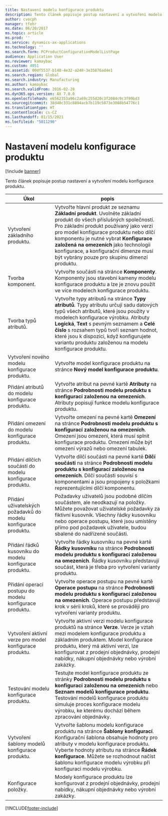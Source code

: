 ```yaml
---
title: Nastavení modelu konfigurace produktu
description: Tento článek popisuje postup nastavení a vytvoření modelu konfigurace produktu.
author: cvocph
manager: tfehr
ms.date: 06/20/2017
ms.topic: article
ms.prod: ''
ms.service: dynamics-ax-applications
ms.technology: ''
ms.search.form: PCProductConfigurationModelListPage
audience: Application User
ms.reviewer: kamaybac
ms.custom: 4051
ms.assetid: 00df5537-b148-4e32-a248-3e35876ad4e1
ms.search.region: Global
ms.search.industry: Manufacturing
ms.author: kamaybac
ms.search.validFrom: 2016-02-28
ms.dyn365.ops.version: AX 7.0.0
ms.openlocfilehash: e6562353a96c2a69c255d20c3f2084c9c3f99bd3
ms.sourcegitcommit: 38d40c331c8894acb7b119c5073e3088b54776c1
ms.translationtype: HT
ms.contentlocale: cs-CZ
ms.lasthandoff: 01/15/2021
ms.locfileid: "5011290"
---
```

# <a name="set-up-a-product-configuration-model"></a>Nastavení modelu konfigurace produktu

[!include [banner](../includes/banner.md)]

Tento článek popisuje postup nastavení a vytvoření modelu konfigurace produktu.

| Úkol                                                        | popis                                                                                                                                                                                                                                                                                                                                                                                        |
|-------------------------------------------------------------|----------------------------------------------------------------------------------------------------------------------------------------------------------------------------------------------------------------------------------------------------------------------------------------------------------------------------------------------------------------------------------------------------|
| Vytvoření základního produktu.                                    | Vytvořte hlavní produkt ze seznamu **Základní produkt**. Uvolněte základní produkt do všech příslušných společností. Pro základní produkt používaný jako verzi pro model konfigurace produktu nebo dílčí komponentu je nutné vybrat **Konfigurace založená na omezeních** jako technologii konfigurace, a konfigurační dimenze musí být vybrány pouze pro skupinu dimenzí produktu. |
| Tvorba komponent.                                          | Vytvořte součásti na stránce **Komponenty**. Komponenty jsou stavební kameny modelu konfigurace produktu a lze je znovu použít ve více modelech konfigurace produktu.                                                                                                                                                                                                                      |
| Tvorba typů atributů.                                     | Vytvořte typy atributů na stránce **Typy atributů**. Typy atributu určují sadu datových typů všech atributů, které jsou použity v modelech konfigurace výrobku. Atributy **Logická**, **Text** s pevným seznamem a **Celé číslo** s rozsahem typů tvoří seznam hodnot, které jsou k dispozici, když konfigurujete variantu produktu založenou na modelu konfigurace produktu.       |
| Vytvoření nového modelu konfigurace produktu.                       | Vytvořte model konfigurace produktu na stránce **Nový model konfigurace produktu**.                                                                                                                                                                                                                                                                                                              |
| Přidání atributů do modelu konfigurace produktu.            | Vytvořte atribut na pevné kartě **Atributy** na stránce **Podrobnosti modelu produktu s konfigurací založenou na omezeních**. Atributy popisují funkce modelu konfigurace produktu.                                                                                                                                                                                                       |
| Přidání omezení do modelu konfigurace produktu.           | Vytvořte omezení na pevné kartě **Omezení** na stránce **Podrobnosti modelu produktu s konfigurací založenou na omezeních**. Omezení jsou omezení, která musí splnit konfigurace produktu. Omezení může být omezení výrazů nebo omezení tabulek.                                                                                                                                 |
| Přidání dílčích součástí do modelu konfigurace produktu.         | Vytvořte dílčí součásti na pevné kartě **Dílčí součásti** na stránce **Podrobnosti modelu produktu s konfigurací založenou na omezeních**. Dílčí součásti souvisí s komponentami a jsou propojeny s položkami reprezentujícími dílčí komponentu.                                                                                                                                                                       |
| Přidání uživatelských požadavků do modelu konfigurace produktu.     | Požadavky uživatelů jsou podobné dílčím součástem, ale neodkazují na položky. Můžete považovat uživatelské požadavky za fiktivní kusovník. Všechny řádky kusovníku nebo operace postupu, které jsou umístěny přímo pod požadavek uživatele, budou sbalené do nadřízené součásti.                                                                                                                       |
| Přidání řádků kusovníku do modelu konfigurace produktu.             | Vytvořte řádky kusovníku na pevné kartě **Řádky kusovníku** na stránce **Podrobnosti modelu produktu s konfigurací založenou na omezeních**. Řádky kusovníku představují součást, která je třeba pro vytvoření varianty produktu.                                                                                                                                                                                                 |
| Přidání operací postupu do modelu konfigurace produktu.      | Vytvořte operace postupu na pevné kartě **Operace postupu** na stránce **Podrobnosti modelu produktu s konfigurací založenou na omezeních**. Operace postupu představují krok v sérii kroků, které se provádějí pro vytvoření varianty produktu.                                                                                                                                                    |
| Vytvoření aktivní verze pro model konfigurace produktu. | Vytvořte aktivní verzi modelu konfigurace produktů na stránce **Verze**. Verze je vztah mezi modelem konfigurace produktu a základním produktem. Model konfigurace produktu, který má aktivní verzi, lze konfigurovat z prodejní objednávky, prodejní nabídky, nákupní objednávky nebo výrobní zakázky.                                                               |
| Testování modelu konfigurace produktu.                         | Testujte model konfigurace produktu ze stránky **Podrobnosti modelu produktu s konfigurací založenou na omezeních** nebo **Seznam modelů konfigurace produktu**. Testování modelů konfigurace produktu simuluje proces konfigurace modelu výrobku, ke kterému dochází během zpracování objednávky.                                                                                                |
| Vytvoření šablony modelů konfigurace produktu.                | Vytvořte šablonu modelu konfigurace produktu na stránce **Šablony konfigurací**. Konfigurační šablona obsahuje hodnoty pro atributy v modelu konfigurace produktu. Vyberte hodnoty atributu na stránce **Řádek konfigurace**. Můžete se rozhodnout načíst šablonu konfigurace modelu výrobku při konfiguraci modelu výrobku.                                                   |
| Konfigurace položky.                                          | Modely konfigurace produktu lze konfigurovat z prodejní objednávky, prodejní nabídky, nákupní objednávky nebo výrobní zakázky.                                                                                                                                                                                                                                                                           |







[!INCLUDE[footer-include](../../includes/footer-banner.md)]